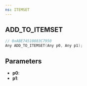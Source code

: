 ```yaml
---
ns: ITEMSET
---
```

## ADD_TO_ITEMSET

```c
// 0xABE74510883C7950
Any ADD_TO_ITEMSET(Any p0, Any p1);
```

## Parameters
* **p0**:
* **p1**:
